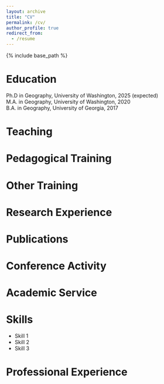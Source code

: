 ```yaml
---
layout: archive
title: "CV"
permalink: /cv/
author_profile: true
redirect_from:
  - /resume
---
```


{% include base_path %}

Education
======
Ph.D in Geography, University of Washington, 2025 (expected)  
M.A. in Geography, University of Washington, 2020  
B.A. in Geography, University of Georgia, 2017  

Teaching
======
<!--  <ul>{% for post in site.teaching %}
    {% include archive-single-cv.html %}
  {% endfor %}</ul>
  -->

Pedagogical Training
======

Other Training
======

Research Experience
======

Publications
======
<!--
  <ul>{% for post in site.publications %}
    {% include archive-single-cv.html %}
  {% endfor %}</ul>
-->

Conference Activity
======

<!--
  <ul>{% for post in site.talks %}
    {% include archive-single-talk-cv.html %}
  {% endfor %}</ul>
-->

Academic Service
======

Skills
======
* Skill 1
* Skill 2
* Skill 3

Professional Experience
======
